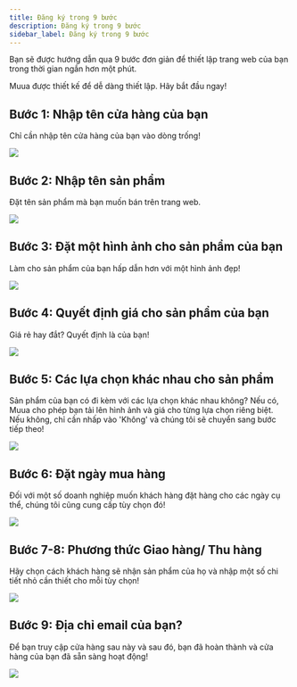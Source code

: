 ```yaml
---
title: Đăng ký trong 9 bước
description: Đăng ký trong 9 bước
sidebar_label: Đăng ký trong 9 bước
---
```


Bạn sẽ được hướng dẫn qua 9 bước đơn giản để thiết lập trang web của bạn trong thời gian ngắn hơn một phút.

Muua được thiết kế để dễ dàng thiết lập. Hãy bắt đầu ngay!

## Bước 1: Nhập tên cửa hàng của bạn

Chỉ cần nhập tên cửa hàng của bạn vào dòng trống!

![](/img/docs/batdau/chinbuoc/1.png)

## Bước 2: Nhập tên sản phẩm

Đặt tên sản phẩm mà bạn muốn bán trên trang web.

![](/img/docs/batdau/chinbuoc/2.png)

## Bước 3: Đặt một hình ảnh cho sản phẩm của bạn

Làm cho sản phẩm của bạn hấp dẫn hơn với một hình ảnh đẹp!

![](/img/docs/batdau/chinbuoc/3.png)

## Bước 4: Quyết định giá cho sản phẩm của bạn

Giá rẻ hay đắt? Quyết định là của bạn!

![](/img/docs/batdau/chinbuoc/4.png)

## Bước 5: Các lựa chọn khác nhau cho sản phẩm

Sản phẩm của bạn có đi kèm với các lựa chọn khác nhau không? Nếu có, Muua cho phép bạn tải lên hình ảnh và giá cho từng lựa chọn riêng biệt. Nếu không, chỉ cần nhấp vào 'Không' và chúng tôi sẽ chuyển sang bước tiếp theo!

![](/img/docs/batdau/chinbuoc/5.png)

## Bước 6: Đặt ngày mua hàng

Đối với một số doanh nghiệp muốn khách hàng đặt hàng cho các ngày cụ thể, chúng tôi cũng cung cấp tùy chọn đó!

![](/img/docs/batdau/chinbuoc/6.png)

## Bước 7-8: Phương thức Giao hàng/ Thu hàng

Hãy chọn cách khách hàng sẽ nhận sản phẩm của họ và nhập một số chi tiết nhỏ cần thiết cho mỗi tùy chọn!

![](/img/docs/batdau/chinbuoc/7.png)

## Bước 9: Địa chỉ email của bạn?

Để bạn truy cập cửa hàng sau này và sau đó, bạn đã hoàn thành và cửa hàng của bạn đã sẵn sàng hoạt động!

![](/img/docs/batdau/chinbuoc/9.png)
